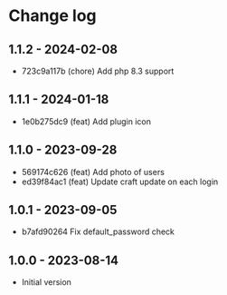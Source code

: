 # Change log

## 1.1.2 - 2024-02-08

* 723c9a117b (chore) Add php 8.3 support

## 1.1.1 - 2024-01-18

* 1e0b275dc9 (feat) Add plugin icon

## 1.1.0 - 2023-09-28
* 569174c626 (feat) Add photo of users
* ed39f84ac1 (feat) Update craft update on each login

## 1.0.1 - 2023-09-05
* b7afd90264 Fix default_password check

## 1.0.0 - 2023-08-14

- Initial version
